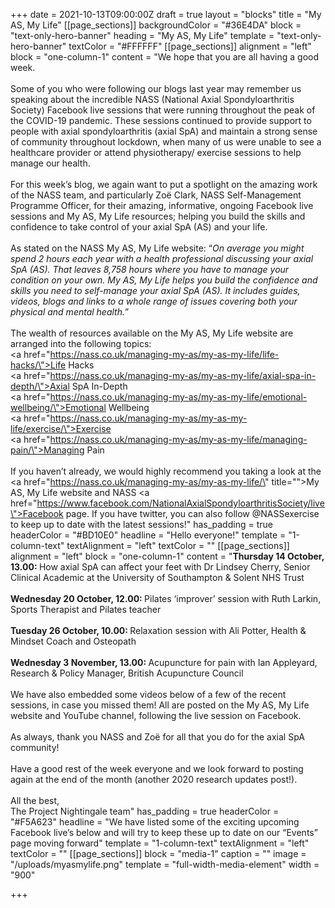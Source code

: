 +++
date = 2021-10-13T09:00:00Z
draft = true
layout = "blocks"
title = "My AS, My Life"
[[page_sections]]
backgroundColor = "#36E4DA"
block = "text-only-hero-banner"
heading = "My AS, My Life"
template = "text-only-hero-banner"
textColor = "#FFFFFF"
[[page_sections]]
alignment = "left"
block = "one-column-1"
content = "We hope that you are all having a good week.<br><br>Some of you who were following our blogs last year may remember us speaking about the incredible NASS (National Axial Spondyloarthritis Society) Facebook live sessions that were running throughout the peak of the COVID-19 pandemic. These sessions continued to provide support to people with axial spondyloarthritis (axial SpA) and maintain a strong sense of community throughout lockdown, when many of us were unable to see a healthcare provider or attend physiotherapy/ exercise sessions to help manage our health.<br><br>For this week’s blog, we again want to put a spotlight on the amazing work of the NASS team, and particularly Zoë Clark, NASS Self-Management Programme Officer, for their amazing, informative, ongoing Facebook live sessions and My AS, My Life resources; helping you build the skills and confidence to take control of your axial SpA (AS) and your life.<br><br>As stated on the NASS My AS, My Life website: “<em>On average you might spend 2 hours each year with a health professional discussing your axial SpA (AS). That leaves 8,758 hours where you have to manage your condition on your own. My AS, My Life helps you build the confidence and skills you need to self-manage your axial SpA (AS). It includes guides, videos, blogs and links to a whole range of issues covering both your physical and mental health.</em>”<br><br>The wealth of resources available on the My AS, My Life website are arranged into the following topics:<br><a href=\"https://nass.co.uk/managing-my-as/my-as-my-life/life-hacks/\">Life Hacks</a><br><a href=\"https://nass.co.uk/managing-my-as/my-as-my-life/axial-spa-in-depth/\">Axial SpA In-Depth</a><br><a href=\"https://nass.co.uk/managing-my-as/my-as-my-life/emotional-wellbeing/\">Emotional Wellbeing</a><br><a href=\"https://nass.co.uk/managing-my-as/my-as-my-life/exercise/\">Exercise</a><br><a href=\"https://nass.co.uk/managing-my-as/my-as-my-life/managing-pain/\">Managing Pain</a><br><br>If you haven’t already, we would highly recommend you taking a look at the <a href=\"https://nass.co.uk/managing-my-as/my-as-my-life/\" title=\"\">My AS, My Life website</a> and NASS <a href=\"https://www.facebook.com/NationalAxialSpondyloarthritisSociety/live\">Facebook page</a>. If you have twitter, you can also follow @NASSexercise to keep up to date with the latest sessions!"
has_padding = true
headerColor = "#BD10E0"
headline = "Hello everyone!"
template = "1-column-text"
textAlignment = "left"
textColor = ""
[[page_sections]]
alignment = "left"
block = "one-column-1"
content = "<strong>Thursday 14 October, 13.00: </strong>How axial SpA can affect your feet with Dr Lindsey Cherry, Senior Clinical Academic at the University of Southampton &amp; Solent NHS Trust<br><br><strong>Wednesday 20 October, 12.00: </strong>Pilates ‘improver’ session with Ruth Larkin, Sports Therapist and Pilates teacher<br><br><strong>Tuesday 26 October, 10.00: </strong>Relaxation session with Ali Potter, Health &amp; Mindset Coach and Osteopath<br><br><strong>Wednesday 3 November, 13.00: </strong>Acupuncture for pain with Ian Appleyard, Research &amp; Policy Manager, British Acupuncture Council<br><br>We have also embedded some videos below of a few of the recent sessions, in case you missed them! All are posted on the My AS, My Life website and YouTube channel, following the live session on Facebook.<br><br>As always, thank you NASS and Zoë for all that you do for the axial SpA community!<br><br>Have a good rest of the week everyone and we look forward to posting again at the end of the month (another 2020 research updates post!).<br><br>All the best,<br>The Project Nightingale team"
has_padding = true
headerColor = "#F5A623"
headline = "We have listed some of the exciting upcoming Facebook live’s below and will try to keep these up to date on our “Events” page moving forward"
template = "1-column-text"
textAlignment = "left"
textColor = ""
[[page_sections]]
block = "media-1"
caption = ""
image = "/uploads/myasmylife.png"
template = "full-width-media-element"
width = "900"

+++
